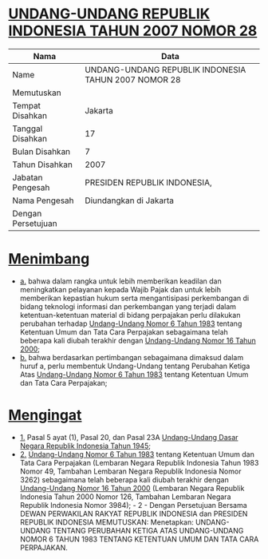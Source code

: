 # [UNDANG-UNDANG REPUBLIK INDONESIA TAHUN 2007 NOMOR 28](http://example.org/legal/document/uu/2007/28)

| Nama | Data |
| ------ | ----- |
|Name|UNDANG-UNDANG REPUBLIK INDONESIA TAHUN 2007 NOMOR 28|
|Memutuskan||
|Tempat Disahkan|Jakarta|
|Tanggal Disahkan|17|
|Bulan Disahkan|7|
|Tahun Disahkan|2007|
|Jabatan Pengesah|PRESIDEN REPUBLIK INDONESIA,|
|Nama Pengesah|Diundangkan di Jakarta|
|Dengan Persetujuan||
# [Menimbang](http://example.org/legal/document/uu/2007/28/menimbang)

* [a.](http://example.org/legal/document/uu/2007/28/menimbang/point/a) bahwa dalam rangka untuk lebih memberikan keadilan dan meningkatkan pelayanan kepada Wajib Pajak dan untuk lebih memberikan kepastian hukum serta mengantisipasi perkembangan di bidang teknologi informasi dan perkembangan yang terjadi dalam ketentuan-ketentuan material di bidang perpajakan perlu dilakukan perubahan terhadap [Undang-Undang Nomor 6 Tahun 1983](http://example.org/legal/document/uu/1983/6) tentang Ketentuan Umum dan Tata Cara Perpajakan sebagaimana telah beberapa kali diubah terakhir dengan [Undang-Undang Nomor 16 Tahun 2000](http://example.org/legal/document/uu/2000/16);
* [b.](http://example.org/legal/document/uu/2007/28/menimbang/point/b) bahwa berdasarkan pertimbangan sebagaimana dimaksud dalam huruf a, perlu membentuk Undang-Undang tentang Perubahan Ketiga Atas [Undang-Undang Nomor 6 Tahun 1983](http://example.org/legal/document/uu/1983/6) tentang Ketentuan Umum dan Tata Cara Perpajakan;
# [Mengingat](http://example.org/legal/document/uu/2007/28/mengingat)

* [1.](http://example.org/legal/document/uu/2007/28/mengingat/point/0001) Pasal 5 ayat (1), Pasal 20, dan Pasal 23A [Undang-Undang Dasar Negara Republik Indonesia Tahun 1945](http://example.org/legal/document/uu);
* [2.](http://example.org/legal/document/uu/2007/28/mengingat/point/0002) [Undang-Undang Nomor 6 Tahun 1983](http://example.org/legal/document/uu/1983/6) tentang Ketentuan Umum dan Tata Cara Perpajakan (Lembaran Negara Republik Indonesia Tahun 1983 Nomor 49, Tambahan Lembaran Negara Republik Indonesia Nomor 3262) sebagaimana telah beberapa kali diubah terakhir dengan [Undang-Undang Nomor 16 Tahun 2000](http://example.org/legal/document/uu/2000/16) (Lembaran Negara Republik Indonesia Tahun 2000 Nomor 126, Tambahan Lembaran Negara Republik Indonesia Nomor 3984); - 2 - Dengan Persetujuan Bersama DEWAN PERWAKILAN RAKYAT REPUBLIK INDONESIA dan PRESIDEN REPUBLIK INDONESIA MEMUTUSKAN: Menetapkan: UNDANG-UNDANG TENTANG PERUBAHAN KETIGA ATAS UNDANG-UNDANG NOMOR 6 TAHUN 1983 TENTANG KETENTUAN UMUM DAN TATA CARA PERPAJAKAN.